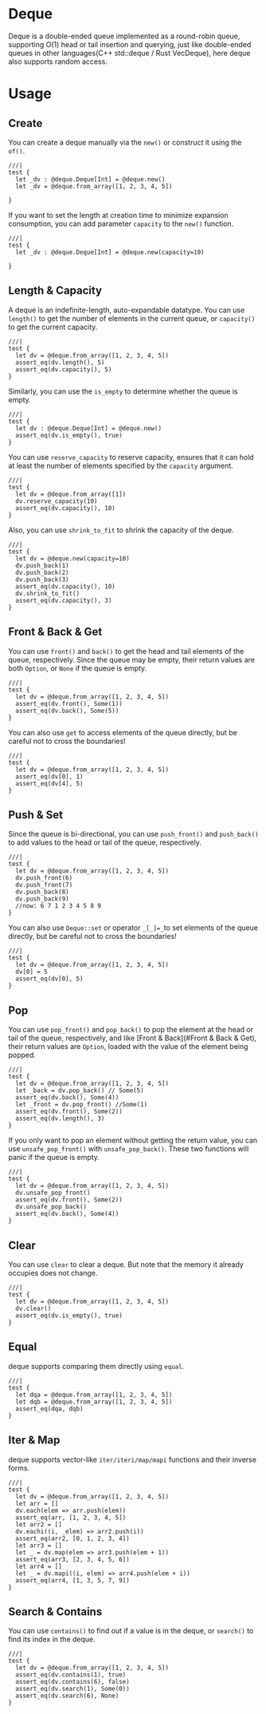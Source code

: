 # Deque

Deque is a double-ended queue implemented as a round-robin queue, supporting O(1) head or tail insertion and querying, just like double-ended queues in other languages(C++ std::deque / Rust VecDeque), here deque also supports random access.

# Usage

## Create

You can create a deque manually via the `new()` or construct it using the `of()`.

```moonbit
///|
test {
  let _dv : @deque.Deque[Int] = @deque.new()
  let _dv = @deque.from_array([1, 2, 3, 4, 5])

}
```

If you want to set the length at creation time to minimize expansion consumption, you can add parameter `capacity` to the `new()` function.

```moonbit
///|
test {
  let _dv : @deque.Deque[Int] = @deque.new(capacity=10)

}
```

## Length & Capacity

A deque is an indefinite-length, auto-expandable datatype. You can use `length()` to get the number of elements in the current queue, or `capacity()` to get the current capacity.

```moonbit
///|
test {
  let dv = @deque.from_array([1, 2, 3, 4, 5])
  assert_eq(dv.length(), 5)
  assert_eq(dv.capacity(), 5)
}
```
Similarly, you can use the `is_empty` to determine whether the queue is empty.

```moonbit
///|
test {
  let dv : @deque.Deque[Int] = @deque.new()
  assert_eq(dv.is_empty(), true)
}
```
You can use `reserve_capacity` to reserve capacity, ensures that it can hold at least the number of elements
specified by the `capacity` argument.

```moonbit
///|
test {
  let dv = @deque.from_array([1])
  dv.reserve_capacity(10)
  assert_eq(dv.capacity(), 10)
}
```

Also, you can use `shrink_to_fit` to shrink the capacity of the deque.

```moonbit
///|
test {
  let dv = @deque.new(capacity=10)
  dv.push_back(1)
  dv.push_back(2)
  dv.push_back(3)
  assert_eq(dv.capacity(), 10)
  dv.shrink_to_fit()
  assert_eq(dv.capacity(), 3)
}
```

## Front & Back & Get

You can use `front()` and `back()` to get the head and tail elements of the queue, respectively. Since the queue may be empty, their return values are both `Option`, or `None` if the queue is empty.

```moonbit
///|
test {
  let dv = @deque.from_array([1, 2, 3, 4, 5])
  assert_eq(dv.front(), Some(1))
  assert_eq(dv.back(), Some(5))
}
```

You can also use `get` to access elements of the queue directly, but be careful not to cross the boundaries!

```moonbit
///|
test {
  let dv = @deque.from_array([1, 2, 3, 4, 5])
  assert_eq(dv[0], 1)
  assert_eq(dv[4], 5)
}
```

## Push & Set

Since the queue is bi-directional, you can use `push_front()` and `push_back()` to add values to the head or tail of the queue, respectively.

```moonbit
///|
test {
  let dv = @deque.from_array([1, 2, 3, 4, 5])
  dv.push_front(6)
  dv.push_front(7)
  dv.push_back(8)
  dv.push_back(9)
  //now: 6 7 1 2 3 4 5 8 9
}
```

You can also use `Deque::set` or operator `_[_]=_`to set elements of the queue directly, but be careful not to cross the boundaries!

```moonbit
///|
test {
  let dv = @deque.from_array([1, 2, 3, 4, 5])
  dv[0] = 5
  assert_eq(dv[0], 5)
}
```

## Pop

You can use `pop_front()` and `pop_back()` to pop the element at the head or tail of the queue, respectively, and like [Front & Back](#Front & Back & Get), their return values are `Option`, loaded with the value of the element being popped.

```moonbit
///|
test {
  let dv = @deque.from_array([1, 2, 3, 4, 5])
  let _back = dv.pop_back() // Some(5)
  assert_eq(dv.back(), Some(4))
  let _front = dv.pop_front() //Some(1)
  assert_eq(dv.front(), Some(2))
  assert_eq(dv.length(), 3)
}
```    
If you only want to pop an element without getting the return value, you can use `unsafe_pop_front()` with `unsafe_pop_back()`. These two functions will panic if the queue is empty.

```moonbit
///|
test {
  let dv = @deque.from_array([1, 2, 3, 4, 5])
  dv.unsafe_pop_front()
  assert_eq(dv.front(), Some(2))
  dv.unsafe_pop_back()
  assert_eq(dv.back(), Some(4))
}
```

## Clear

You can use `clear` to clear a deque. But note that the memory it already occupies does not change.

```moonbit
///|
test {
  let dv = @deque.from_array([1, 2, 3, 4, 5])
  dv.clear()
  assert_eq(dv.is_empty(), true)
}
```

## Equal

deque supports comparing them directly using `equal`.

```moonbit
///|
test {
  let dqa = @deque.from_array([1, 2, 3, 4, 5])
  let dqb = @deque.from_array([1, 2, 3, 4, 5])
  assert_eq(dqa, dqb)
}
```

## Iter & Map

deque supports vector-like `iter/iteri/map/mapi` functions and their inverse forms.

```moonbit
///|
test {
  let dv = @deque.from_array([1, 2, 3, 4, 5])
  let arr = []
  dv.each(elem => arr.push(elem))
  assert_eq(arr, [1, 2, 3, 4, 5])
  let arr2 = []
  dv.eachi((i, _elem) => arr2.push(i))
  assert_eq(arr2, [0, 1, 2, 3, 4])
  let arr3 = []
  let _ = dv.map(elem => arr3.push(elem + 1))
  assert_eq(arr3, [2, 3, 4, 5, 6])
  let arr4 = []
  let _ = dv.mapi((i, elem) => arr4.push(elem + i))
  assert_eq(arr4, [1, 3, 5, 7, 9])
}
```

## Search & Contains

You can use `contains()` to find out if a value is in the deque, or `search()` to find its index in the deque.

```moonbit
///|
test {
  let dv = @deque.from_array([1, 2, 3, 4, 5])
  assert_eq(dv.contains(1), true)
  assert_eq(dv.contains(6), false)
  assert_eq(dv.search(1), Some(0))
  assert_eq(dv.search(6), None)
}
```

